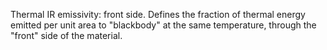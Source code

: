 Thermal IR emissivity: front side. Defines the fraction of thermal energy emitted per unit area to "blackbody" at the same temperature, through the "front" side of the material.